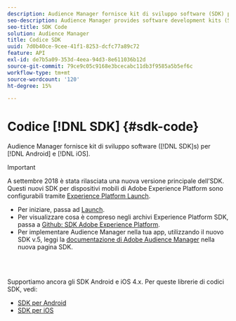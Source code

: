 ```yaml
---
description: Audience Manager fornisce kit di sviluppo software (SDK) per Android e iOS.
seo-description: Audience Manager provides software development kits (SDKs) for Android and iOS.
seo-title: SDK Code
solution: Audience Manager
title: Codice SDK
uuid: 7d0b40ce-9cee-41f1-8253-dcfc77a89c72
feature: API
exl-id: de7b5a09-353d-4eea-94d3-8e611036b12d
source-git-commit: 79ce9c05c9168e3bcecabc11db3f9585a5b5ef6c
workflow-type: tm+mt
source-wordcount: '120'
ht-degree: 15%

---
```


# Codice [!DNL SDK] {#sdk-code}

Audience Manager fornisce kit di sviluppo software ([!DNL SDK]s) per [!DNL Android] e [!DNL iOS].

>[!IMPORTANT]
>
>A settembre 2018 è stata rilasciata una nuova versione principale dell’SDK. Questi nuovi SDK per dispositivi mobili di Adobe Experience Platform sono configurabili tramite [Experience Platform Launch](https://www.adobe.com/experience-platform/launch.html).

* Per iniziare, passa ad [Launch](https://launch.adobe.com/).
* Per visualizzare cosa è compreso negli archivi Experience Platform SDK, passa a [Github: SDK Adobe Experience Platform](https://github.com/Adobe-Marketing-Cloud/acp-sdks).
* Per implementare Audience Manager nella tua app, utilizzando il nuovo SDK v.5, leggi la [documentazione di Adobe Audience Manager](https://experienceleague.adobe.com/docs/experience-platform/destinations/catalog/data-management/aam-dil-extension.html?lang=it) nella nuova pagina SDK.

<br> 

Supportiamo ancora gli SDK Android e iOS 4.x. Per queste librerie di codici SDK, vedi:

* [SDK per Android](https://experienceleague.adobe.com/docs/mobile-services/android/overview.html)
* [SDK per iOS](https://experienceleague.adobe.com/docs/mobile-services/ios/overview.html)

